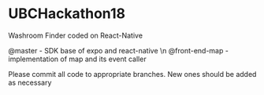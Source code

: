 # UBCHackathon18
Washroom Finder coded on React-Native

@master - SDK base of expo and react-native \n
@front-end-map - implementation of map and its event caller

Please commit all code to appropriate branches. New ones should be added as necessary
